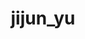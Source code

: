 ---
title: jijun_yu
layout: people
permalink: /people/jijun_yu
status: current
pname: Jijun Yu
position: Visiting Scholar
office: 
eml: 
website:
cv: 
github:
linkedin:
google_scholar: 
twitter: 
facebook: 
instagram:
desp: Jijun Yu received a bachelor degree in Electronic Science and Technology from Xi'an Jiaotong University of China in 2015. He is a Ph.D. candidate in Bioinformatics from Beijing Institute of Toxicology and is interested in Cancer Multi-omics Data Analysis, especially studying cancer-specific consensus subtype and Machine Learning algorithm in Bioinformatics. Currently, Jijun focuses on transcription factors imputation with Deep Learning algorithm.
---